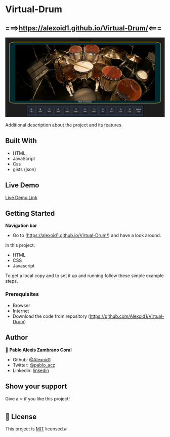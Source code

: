 # Virtual-Drum
## ===>https://alexoid1.github.io/Virtual-Drum/<===




![screenshot](./screen.png)

Additional description about the project and its features.

## Built With

- HTML,
- JavaScript
- Css
- gists (json)
## Live Demo

[Live Demo Link](https://alexoid1.github.io/Virtual-Drum/)


## Getting Started

**Navigation bar**
- Go to (https://alexoid1.github.io/Virtual-Drum/) and have a look around. 




In this project:

- HTML
- CSS
- Javascript




To get a local copy  and to set it up and running follow these simple example steps.

### Prerequisites

- Browser
- Internet
- Download the code from repository (https://github.com/Alexoid1/Virtual-Drum)


## Author

👤 **Pablo Alexis Zambrano Coral**

- Github: [@Alexoid1](https://github.com/Alexoid1)
- Twitter: [@pablo_acz](https://twitter.com/pablo_acz)
- Linkedin: [linkedin](https://www.linkedin.com/in/pablo-alexis-zambrano-coral-7a614a189/)



## Show your support

Give a ⭐️ if you like this project!



## 📝 License

This project is [MIT](LICENSE) licensed.#
